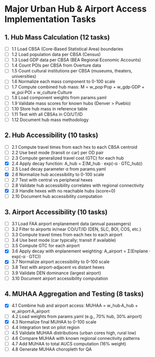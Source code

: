 # Major Urban Hub & Airport Access Implementation Tasks

## 1. Hub Mass Calculation (12 tasks)

- [ ] 1.1 Load CBSA (Core-Based Statistical Area) boundaries
- [ ] 1.2 Load population data per CBSA (Census)
- [ ] 1.3 Load GDP data per CBSA (BEA Regional Economic Accounts)
- [ ] 1.4 Count POIs per CBSA from Overture data
- [ ] 1.5 Count cultural institutions per CBSA (museums, theaters, universities)
- [ ] 1.6 Normalize each mass component to 0-100 scale
- [ ] 1.7 Compute combined hub mass: M = w_pop·Pop + w_gdp·GDP + w_poi·POI + w_culture·Culture
- [ ] 1.8 Load component weights from params.yaml
- [ ] 1.9 Validate mass scores for known hubs (Denver > Pueblo)
- [ ] 1.10 Store hub mass in reference table
- [ ] 1.11 Test with all CBSAs in CO/UT/ID
- [ ] 1.12 Document hub mass methodology

## 2. Hub Accessibility (10 tasks)

- [ ] 2.1 Compute travel times from each hex to each CBSA centroid
- [ ] 2.2 Use best mode (transit or car) per OD pair
- [ ] 2.3 Compute generalized travel cost (GTC) for each hub
- [x] 2.4 Apply decay function: A_hub = Σ(M_hub · exp(-α · GTC_hub))
- [ ] 2.5 Load decay parameter α from params.yaml
- [x] 2.6 Normalize hub accessibility to 0-100 scale
- [ ] 2.7 Test with central vs peripheral hexes
- [ ] 2.8 Validate hub accessibility correlates with regional connectivity
- [x] 2.9 Handle hexes with no reachable hubs (score=0)
- [ ] 2.10 Document hub accessibility computation

## 3. Airport Accessibility (10 tasks)

- [ ] 3.1 Load FAA airport enplanement data (annual passengers)
- [ ] 3.2 Filter to airports in/near CO/UT/ID (DEN, SLC, BOI, COS, etc.)
- [ ] 3.3 Compute travel times from each hex to each airport
- [ ] 3.4 Use best mode (car typically; transit if available)
- [ ] 3.5 Compute GTC for each airport
- [x] 3.6 Apply decay with enplanement weighting: A_airport = Σ(Enplane · exp(-α · GTC))
- [x] 3.7 Normalize airport accessibility to 0-100 scale
- [ ] 3.8 Test with airport-adjacent vs distant hexes
- [ ] 3.9 Validate DEN dominance (largest airport)
- [ ] 3.10 Document airport accessibility computation

## 4. MUHAA Aggregation and Testing (8 tasks)

- [x] 4.1 Combine hub and airport access: MUHAA = w_hub·A_hub + w_airport·A_airport
- [ ] 4.2 Load weights from params.yaml (e.g., 70% hub, 30% airport)
- [x] 4.3 Normalize final MUHAA to 0-100 scale
- [ ] 4.4 Integration test on pilot region
- [ ] 4.5 Validate MUHAA distributions (urban cores high, rural low)
- [ ] 4.6 Compare MUHAA with known regional connectivity patterns
- [ ] 4.7 Add MUHAA to total AUCS computation (16% weight)
- [ ] 4.8 Generate MUHAA choropleth for QA
